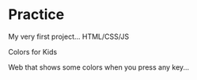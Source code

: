 # Practice
My very first project... HTML/CSS/JS

Colors for Kids

Web that shows some colors when you press any key...

